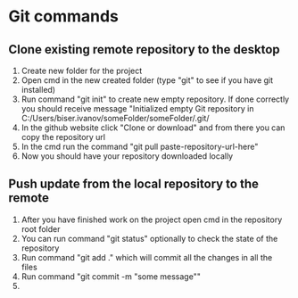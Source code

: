 # Git commands

## Clone existing remote repository to the desktop
1. Create new folder for the project
2. Open cmd in the new created folder (type "git" to see if you have git installed)
3. Run command "git init" to create new empty repository. If done correctly you should receive message "Initialized empty Git repository in C:/Users/biser.ivanov/someFolder/someFolder/.git/
4. In the github website click "Clone or download" and from there you can copy the repository url
5. In the cmd run the command "git pull paste-repository-url-here"
6. Now you should have your repository downloaded locally

## Push update from the local repository to the remote
1. After you have finished work on the project open cmd in the repository root folder
2. You can run command "git status" optionally to check the state of the repository
3. Run command "git add ." which will commit all the changes in all the files
4. Run command "git commit -m "some message""
5. 
